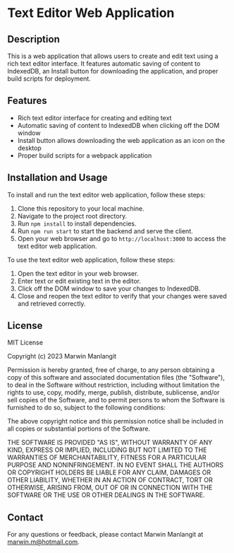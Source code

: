 # Text Editor Web Application

## Description

This is a web application that allows users to create and edit text using a rich text editor interface. It features automatic saving of content to IndexedDB, an Install button for downloading the application, and proper build scripts for deployment.

## Features

- Rich text editor interface for creating and editing text
- Automatic saving of content to IndexedDB when clicking off the DOM window
- Install button allows downloading the web application as an icon on the desktop
- Proper build scripts for a webpack application

## Installation and Usage

To install and run the text editor web application, follow these steps:

1. Clone this repository to your local machine.
2. Navigate to the project root directory.
3. Run `npm install` to install dependencies.
4. Run `npm run start` to start the backend and serve the client.
5. Open your web browser and go to `http://localhost:3000` to access the text editor web application.

To use the text editor web application, follow these steps:

1. Open the text editor in your web browser.
2. Enter text or edit existing text in the editor.
3. Click off the DOM window to save your changes to IndexedDB.
4. Close and reopen the text editor to verify that your changes were saved and retrieved correctly.

## License

MIT License

Copyright (c) 2023 Marwin Manlangit

Permission is hereby granted, free of charge, to any person obtaining a copy of this software and associated documentation files (the "Software"), to deal in the Software without restriction, including without limitation the rights to use, copy, modify, merge, publish, distribute, sublicense, and/or sell copies of the Software, and to permit persons to whom the Software is furnished to do so, subject to the following conditions:

The above copyright notice and this permission notice shall be included in all copies or substantial portions of the Software.

THE SOFTWARE IS PROVIDED "AS IS", WITHOUT WARRANTY OF ANY KIND, EXPRESS OR IMPLIED, INCLUDING BUT NOT LIMITED TO THE WARRANTIES OF MERCHANTABILITY, FITNESS FOR A PARTICULAR PURPOSE AND NONINFRINGEMENT. IN NO EVENT SHALL THE AUTHORS OR COPYRIGHT HOLDERS BE LIABLE FOR ANY CLAIM, DAMAGES OR OTHER LIABILITY, WHETHER IN AN ACTION OF CONTRACT, TORT OR OTHERWISE, ARISING FROM, OUT OF OR IN CONNECTION WITH THE SOFTWARE OR THE USE OR OTHER DEALINGS IN THE SOFTWARE.

## Contact

For any questions or feedback, please contact Marwin Manlangit at marwin.m@hotmail.com.